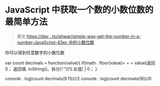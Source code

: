 # JavaScript 中获取一个数的小数位数的最简单方法

> 原文:[https://dev . to/ishwar/simple-way-get-the-number-in-a-number-JavaScript-43ec 中的小数位数](https://dev.to/ishwar/simplest-way-of-getting-the-number-of-decimals-in-a-number-in-javascript-43ec)

你可以得到任意数字的小数位数

var count decimals = function(value){
if(math . floor(value)= = = value)返回 0；
返回值. toString()。拆分(“.”)[1].长度| | 0；
}

console . log(count decimals(9.11))//2
console . log(count decimals(9))//0